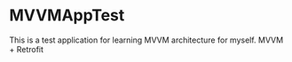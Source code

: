 # MVVMAppTest
This is a test application for learning MVVM architecture for myself.
MVVM + Retrofit
